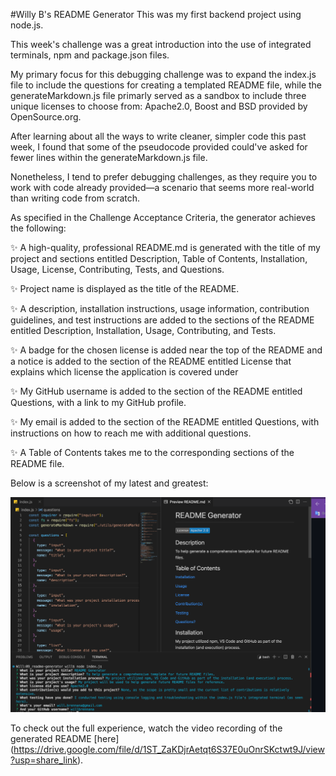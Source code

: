 #Willy B's README Generator
This was my first backend project using node.js.

This week's challenge was a great introduction into the use of integrated terminals, npm and package.json files.

My primary focus for this debugging challenge was to expand the index.js file to include the questions for creating a templated README file, while the generateMarkdown.js file primarly served as a sandbox to include three unique licenses to choose from: Apache2.0, Boost and BSD provided by OpenSource.org.

After learning about all the ways to write cleaner, simpler code this past week, I found that some of the pseudocode provided could've asked for fewer lines within the generateMarkdown.js file.

Nonetheless, I tend to prefer debugging challenges, as they require you to work with code already provided—a scenario that seems more real-world than writing code from scratch.

As specified in the Challenge Acceptance Criteria, the generator achieves the following:

✨ A high-quality, professional README.md is generated with the title of my project and sections entitled Description, Table of Contents, Installation, Usage, License, Contributing, Tests, and Questions.

✨ Project name is displayed as the title of the README.

✨ A description, installation instructions, usage information, contribution guidelines, and test instructions are added to the sections of the README entitled Description, Installation, Usage, Contributing, and Tests.

✨ A badge for the chosen license is added near the top of the README and a notice is added to the section of the README entitled License that explains which license the application is covered under

✨ My GitHub username is added to the section of the README entitled Questions, with a link to my GitHub profile.

✨ My email is added to the section of the README entitled Questions, with instructions on how to reach me with additional questions.

✨ A Table of Contents takes me to the corresponding sections of the README file.

Below is a screenshot of my latest and greatest:

![](./ProjectScreenshot.png)

To check out the full experience, watch the video recording of the generated README [here] (https://drive.google.com/file/d/1ST_ZaKDjrAetqt6S37E0uOnrSKctwt9J/view?usp=share_link).
